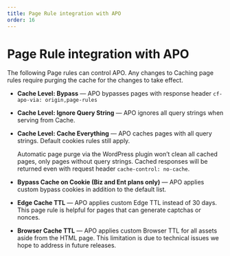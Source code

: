```yaml
---
title: Page Rule integration with APO
order: 16
---
```


# Page Rule integration with APO

The following Page rules can control APO. Any changes to Caching page rules require purging the cache for the changes to take effect.

- **Cache Level: Bypass** — APO bypasses pages with response header `cf-apo-via: origin,page-rules`
- **Cache Level: Ignore Query String** — APO ignores all query strings when serving from Cache.
- **Cache Level: Cache Everything** — APO caches pages with all query strings. Default cookies rules still apply. 

  <Aside>

    Automatic page purge via the WordPress plugin won’t clean all cached pages, only pages without query strings. Cached responses will be returned even with request header `cache-control: no-cache`.

  </Aside>

- **Bypass Cache on Cookie (Biz and Ent plans only)** — APO applies custom bypass cookies in addition to the default list.
- **Edge Cache TTL** — APO applies custom Edge TTL instead of 30 days. This page rule is helpful for pages that can generate captchas or nonces.
- **Browser Cache TTL** — APO applies custom Browser TTL for all assets aside from the HTML page. This limitation is due to technical issues we hope to address in future releases.